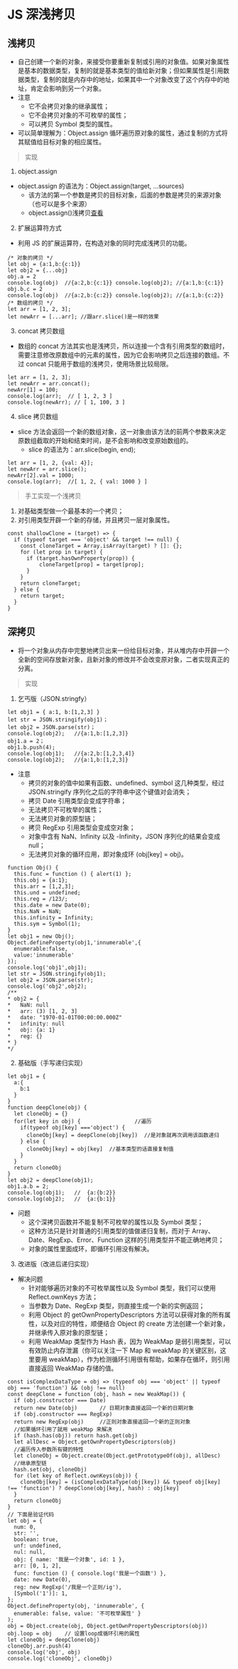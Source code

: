 # JS 深浅拷贝

## 浅拷贝
- 自己创建一个新的对象，来接受你要重新复制或引用的对象值。如果对象属性是基本的数据类型，复制的就是基本类型的值给新对象；但如果属性是引用数据类型，复制的就是内存中的地址，如果其中一个对象改变了这个内存中的地址，肯定会影响到另一个对象。
- 注意
  - 它不会拷贝对象的继承属性；
  - 它不会拷贝对象的不可枚举的属性；
  - 可以拷贝 Symbol 类型的属性。
- 可以简单理解为：Object.assign 循环遍历原对象的属性，通过复制的方式将其赋值给目标对象的相应属性。

> 实现
1. object.assign
- object.assign 的语法为：Object.assign(target, ...sources)
  - 该方法的第一个参数是拷贝的目标对象，后面的参数是拷贝的来源对象（也可以是多个来源）
  - object.assign()浅拷贝[查看](./01.object.assign()浅拷贝.js)

2. 扩展运算符方式
- 利用 JS 的扩展运算符，在构造对象的同时完成浅拷贝的功能。
```
/* 对象的拷贝 */
let obj = {a:1,b:{c:1}}
let obj2 = {...obj}
obj.a = 2
console.log(obj)  //{a:2,b:{c:1}} console.log(obj2); //{a:1,b:{c:1}}
obj.b.c = 2
console.log(obj)  //{a:2,b:{c:2}} console.log(obj2); //{a:1,b:{c:2}}
/* 数组的拷贝 */
let arr = [1, 2, 3];
let newArr = [...arr]; //跟arr.slice()是一样的效果
```

3. concat 拷贝数组
- 数组的 concat 方法其实也是浅拷贝，所以连接一个含有引用类型的数组时，需要注意修改原数组中的元素的属性，因为它会影响拷贝之后连接的数组。不过 concat 只能用于数组的浅拷贝，使用场景比较局限。
```
let arr = [1, 2, 3];
let newArr = arr.concat();
newArr[1] = 100;
console.log(arr);  // [ 1, 2, 3 ]
console.log(newArr); // [ 1, 100, 3 ]
```

4. slice 拷贝数组
- slice 方法会返回一个新的数组对象，这一对象由该方法的前两个参数来决定原数组截取的开始和结束时间，是不会影响和改变原始数组的。
  - slice 的语法为：arr.slice(begin, end);
```
let arr = [1, 2, {val: 4}];
let newArr = arr.slice();
newArr[2].val = 1000;
console.log(arr);  //[ 1, 2, { val: 1000 } ]
```
> 手工实现一个浅拷贝
1. 对基础类型做一个最基本的一个拷贝；
2. 对引用类型开辟一个新的存储，并且拷贝一层对象属性。
```
const shallowClone = (target) => {
  if (typeof target === 'object' && target !== null) {
    const cloneTarget = Array.isArray(target) ? []: {};
    for (let prop in target) {
      if (target.hasOwnProperty(prop)) {
          cloneTarget[prop] = target[prop];
      }
    }
    return cloneTarget;
  } else {
    return target;
  }
}
```

## 深拷贝
- 将一个对象从内存中完整地拷贝出来一份给目标对象，并从堆内存中开辟一个全新的空间存放新对象，且新对象的修改并不会改变原对象，二者实现真正的分离。

> 实现
1. 乞丐版（JSON.stringfy）
```
let obj1 = { a:1, b:[1,2,3] }
let str = JSON.stringify(obj1)；
let obj2 = JSON.parse(str)；
console.log(obj2);   //{a:1,b:[1,2,3]} 
obj1.a = 2；
obj1.b.push(4);
console.log(obj1);   //{a:2,b:[1,2,3,4]}
console.log(obj2);   //{a:1,b:[1,2,3]}
```
- 注意
  - 拷贝的对象的值中如果有函数、undefined、symbol 这几种类型，经过 JSON.stringify 序列化之后的字符串中这个键值对会消失；
  - 拷贝 Date 引用类型会变成字符串；
  - 无法拷贝不可枚举的属性；
  - 无法拷贝对象的原型链；
  - 拷贝 RegExp 引用类型会变成空对象；
  - 对象中含有 NaN、Infinity 以及 -Infinity，JSON 序列化的结果会变成 null；
  - 无法拷贝对象的循环应用，即对象成环 (obj[key] = obj)。
```
function Obj() { 
  this.func = function () { alert(1) }; 
  this.obj = {a:1};
  this.arr = [1,2,3];
  this.und = undefined; 
  this.reg = /123/; 
  this.date = new Date(0); 
  this.NaN = NaN;
  this.infinity = Infinity;
  this.sym = Symbol(1);
} 
let obj1 = new Obj();
Object.defineProperty(obj1,'innumerable',{ 
  enumerable:false,
  value:'innumerable'
});
console.log('obj1',obj1);
let str = JSON.stringify(obj1);
let obj2 = JSON.parse(str);
console.log('obj2',obj2);
/**
* obj2 = {
*   NaN: null
*   arr: (3) [1, 2, 3]
*   date: "1970-01-01T00:00:00.000Z"
*   infinity: null
*   obj: {a: 1}
*   reg: {}
* }  
*/
```

2. 基础版（手写递归实现）
```
let obj1 = {
  a:{
    b:1
  }
}
function deepClone(obj) { 
  let cloneObj = {}
  for(let key in obj) {                 //遍历
    if(typeof obj[key] ==='object') { 
      cloneObj[key] = deepClone(obj[key])  //是对象就再次调用该函数递归
    } else {
      cloneObj[key] = obj[key]  //基本类型的话直接复制值
    }
  }
  return cloneObj
}
let obj2 = deepClone(obj1);
obj1.a.b = 2;
console.log(obj1);   //  {a:{b:2}}
console.log(obj2);   //  {a:{b:1}}
```
- 问题
  - 这个深拷贝函数并不能复制不可枚举的属性以及 Symbol 类型；
  - 这种方法只是针对普通的引用类型的值做递归复制，而对于 Array、Date、RegExp、Error、Function 这样的引用类型并不能正确地拷贝；
  - 对象的属性里面成环，即循环引用没有解决。

3. 改进版（改进后递归实现）
- 解决问题
  - 针对能够遍历对象的不可枚举属性以及 Symbol 类型，我们可以使用 Reflect.ownKeys 方法；
  - 当参数为 Date、RegExp 类型，则直接生成一个新的实例返回；
  - 利用 Object 的 getOwnPropertyDescriptors 方法可以获得对象的所有属性，以及对应的特性，顺便结合 Object 的 create 方法创建一个新对象，并继承传入原对象的原型链；
  - 利用 WeakMap 类型作为 Hash 表，因为 WeakMap 是弱引用类型，可以有效防止内存泄漏（你可以关注一下 Map 和 weakMap 的关键区别，这里要用 weakMap），作为检测循环引用很有帮助，如果存在循环，则引用直接返回 WeakMap 存储的值。
```
const isComplexDataType = obj => (typeof obj === 'object' || typeof obj === 'function') && (obj !== null)
const deepClone = function (obj, hash = new WeakMap()) {
  if (obj.constructor === Date) 
  return new Date(obj)       // 日期对象直接返回一个新的日期对象
  if (obj.constructor === RegExp)
  return new RegExp(obj)     //正则对象直接返回一个新的正则对象
  //如果循环引用了就用 weakMap 来解决
  if (hash.has(obj)) return hash.get(obj)
  let allDesc = Object.getOwnPropertyDescriptors(obj)
  //遍历传入参数所有键的特性
  let cloneObj = Object.create(Object.getPrototypeOf(obj), allDesc)
  //继承原型链
  hash.set(obj, cloneObj)
  for (let key of Reflect.ownKeys(obj)) { 
    cloneObj[key] = (isComplexDataType(obj[key]) && typeof obj[key] !== 'function') ? deepClone(obj[key], hash) : obj[key]
  }
  return cloneObj
}
// 下面是验证代码
let obj = {
  num: 0,
  str: '',
  boolean: true,
  unf: undefined,
  nul: null,
  obj: { name: '我是一个对象', id: 1 },
  arr: [0, 1, 2],
  func: function () { console.log('我是一个函数') },
  date: new Date(0),
  reg: new RegExp('/我是一个正则/ig'),
  [Symbol('1')]: 1,
};
Object.defineProperty(obj, 'innumerable', {
  enumerable: false, value: '不可枚举属性' }
);
obj = Object.create(obj, Object.getOwnPropertyDescriptors(obj))
obj.loop = obj    // 设置loop成循环引用的属性
let cloneObj = deepClone(obj)
cloneObj.arr.push(4)
console.log('obj', obj)
console.log('cloneObj', cloneObj)
```

